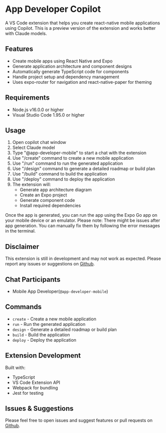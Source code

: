 # App Developer Copilot

A VS Code extension that helps you create react-native mobile applications using Copilot. This is a preview version of the extension and works better with Claude models.

## Features

- Create mobile apps using React Native and Expo
- Generate application architecture and component designs
- Automatically generate TypeScript code for components
- Handle project setup and dependency management
- Uses expo-router for navigation and react-native-paper for theming

## Requirements

- Node.js v16.0.0 or higher
- Visual Studio Code 1.95.0 or higher

## Usage

1. Open copilot chat window
2. Select Claude model
3. Type "@app-developer-mobile" to start a chat with the extension
4. Use "/create" command to create a new mobile application
5. Use "/run" command to run the generated application
6. Use "/design" command to generate a detailed roadmap or build plan
7. Use "/build" command to build the application
8. Use "/deploy" command to deploy the application
9. The extension will:
   - Generate app architecture diagram
   - Create an Expo project
   - Generate component code
   - Install required dependencies

Once the app is generated, you can run the app using the Expo Go app on your mobile device or an emulator.
Please note: There might be issues after app generation. You can manually fix them by following the error messages in the terminal.

## Disclaimer

This extension is still in development and may not work as expected. Please report any issues or suggestions on [Github](https://github.com/sindujaramaraj/app-developer-copilot).

## Chat Participants

- Mobile App Developer(`@app-developer-mobile`)

## Commands

- `create` - Create a new mobile application
- `run` - Run the generated application
- `design` - Generate a detailed roadmap or build plan
- `build` - Build the application
- `deploy` - Deploy the application

## Extension Development

Built with:

- TypeScript
- VS Code Extension API
- Webpack for bundling
- Jest for testing

## Issues & Suggestions

Please feel free to open issues and suggest features or pull requests on [Github](https://github.com/sindujaramaraj/app-developer-copilot).

